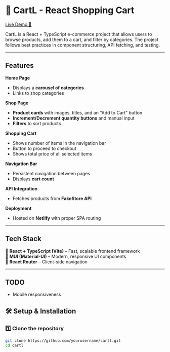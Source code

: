 # 🛒 CartL - React Shopping Cart  
[Live Demo 🚀](https://cartl.netlify.app/)  

CartL is a React + TypeScript e-commerce project that allows users to browse products, add them to a cart, and filter by categories. The project follows best practices in component structuring, API fetching, and testing.  

---

## Features  

**Home Page**  
- Displays a **carousel of categories**  
- Links to shop categories  

**Shop Page**  
- **Product cards** with images, titles, and an "Add to Cart" button  
- **Increment/Decrement quantity buttons** and manual input  
- **Filters** to sort products  

**Shopping Cart**  
- Shows number of items in the navigation bar  
- Button to proceed to checkout
- Shows total price of all selected items  

**Navigation Bar**  
- Persistent navigation between pages  
- Displays **cart count**  

**API Integration**  
- Fetches products from **FakeStore API**  

**Deployment**  
- Hosted on **Netlify** with proper SPA routing  

---

## Tech Stack  

🔹 **React + TypeScript (Vite)** – Fast, scalable frontend framework  
🔹 **MUI (Material-UI)** – Modern, responsive UI components  
🔹 **React Router** – Client-side navigation  

---

## TODO  
- Mobile responsiveness

## 🛠 Setup & Installation  

### 1️⃣ Clone the repository  
```bash
git clone https://github.com/yourusername/cartl.git
cd cartl

